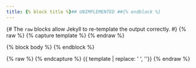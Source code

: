 ```yaml
---
title: {% block title %}## UNIMPLEMENTED ##{% endblock %}
---
```

{# The `raw` blocks allow Jekyll to re-template the output correctly. #}
{% raw %}
{% capture template %}
{% endraw %}

{% block body %}
{% endblock %}

{% raw %}
{% endcapture %}
{{ template | replace: '    ', ''}}
{% endraw %}
